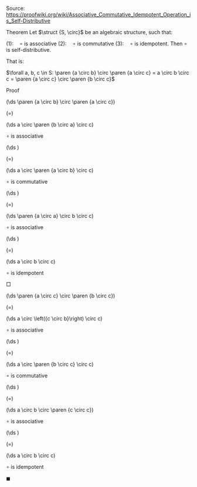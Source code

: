 # 

Source: https://proofwiki.org/wiki/Associative_Commutative_Idempotent_Operation_is_Self-Distributive

Theorem
Let $\struct {S, \circ}$ be an algebraic structure, such that:

$(1): \quad \circ$ is associative
$(2): \quad \circ$ is commutative
$(3): \quad \circ$ is idempotent.
Then $\circ$ is self-distributive.

That is:

$\forall a, b, c \in S: \paren {a \circ b} \circ \paren {a \circ c} = a \circ b \circ c = \paren {a \circ c} \circ \paren {b \circ c}$


Proof













\(\ds \paren {a \circ b} \circ \paren {a \circ c}\)

\(=\)







\(\ds a \circ \paren {b \circ a} \circ c\)





$\circ$ is associative














\(\ds \)

\(=\)







\(\ds a \circ \paren {a \circ b} \circ c\)





$\circ$ is commutative














\(\ds \)

\(=\)







\(\ds \paren {a \circ a} \circ b \circ c\)





$\circ$ is associative














\(\ds \)

\(=\)







\(\ds a \circ b \circ c\)





$\circ$ is idempotent



$\Box$















\(\ds \paren {a \circ c} \circ \paren {b \circ c}\)

\(=\)







\(\ds a \circ \left({c \circ b}\right) \circ c\)





$\circ$ is associative














\(\ds \)

\(=\)







\(\ds a \circ \paren {b \circ c} \circ c\)





$\circ$ is commutative














\(\ds \)

\(=\)







\(\ds a \circ b \circ \paren {c \circ c}\)





$\circ$ is associative














\(\ds \)

\(=\)







\(\ds a \circ b \circ c\)





$\circ$ is idempotent



$\blacksquare$





